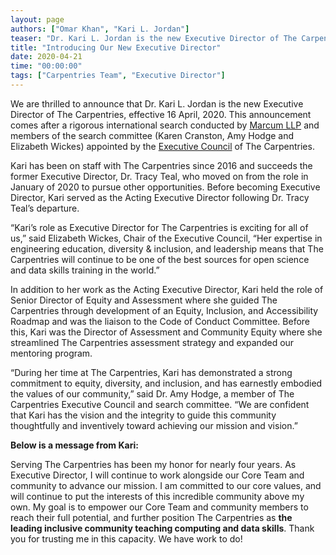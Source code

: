 ```yaml
---
layout: page
authors: ["Omar Khan", "Kari L. Jordan"]
teaser: "Dr. Kari L. Jordan is the new Executive Director of The Carpentries!"
title: "Introducing Our New Executive Director"
date: 2020-04-21
time: "00:00:00"
tags: ["Carpentries Team", "Executive Director"]
---
```


We are thrilled to announce that Dr. Kari L. Jordan is the new Executive Director of The Carpentries, effective 16 April, 2020. This announcement comes after a rigorous international search conducted by [Marcum LLP](https://www.marcumllp.com/careers/core-values) and members of the search committee (Karen Cranston, Amy Hodge and Elizabeth Wickes) appointed by the [Executive Council](https://carpentries.org/governance/) of The Carpentries. 

Kari has been on staff with The Carpentries since 2016 and succeeds the former Executive Director, Dr. Tracy Teal, who moved on from the role in January of 2020 to pursue other opportunities. Before becoming Executive Director, Kari served as the Acting Executive Director following Dr. Tracy Teal’s departure. 

“Kari’s role as Executive Director for The Carpentries is exciting for all of us,” said Elizabeth Wickes, Chair of the Executive Council, “Her expertise in engineering education, diversity & inclusion, and leadership means that The Carpentries will continue to be one of the best sources for open science and data skills training in the world.”

In addition to her work as the Acting Executive Director, Kari held the role of Senior Director of Equity and Assessment where she guided The Carpentries through development of an Equity, Inclusion, and Accessibility Roadmap and was the liaison to the Code of Conduct Committee. Before this, Kari was the Director of Assessment and Community Equity where she streamlined The Carpentries assessment strategy and expanded our mentoring program.

“During her time at The Carpentries, Kari has demonstrated a strong commitment to equity, diversity, and inclusion, and has earnestly embodied the values of our community,” said Dr. Amy Hodge, a member of The Carpentries Executive Council and search committee. “We are confident that Kari has the vision and the integrity to guide this community thoughtfully and inventively toward achieving our mission and vision.”

**Below is a message from Kari:**

Serving The Carpentries has been my honor for nearly four years. As Executive Director, I will continue to work alongside our Core Team and community to advance our mission. I am committed to our core values, and will continue to put the interests of this incredible community above my own. My goal is to empower our Core Team and community members to reach their full potential, and further position The Carpentries as **the leading inclusive community teaching computing and data skills**. Thank you for trusting me in this capacity. We have work to do!



